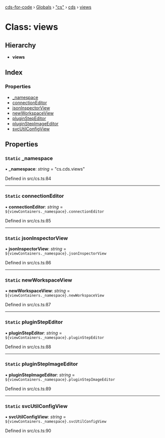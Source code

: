 [cds-for-code](../README.md) › [Globals](../globals.md) › ["cs"](../modules/_cs_.md) › [cds](../modules/_cs_.cds.md) › [views](_cs_.cds.views.md)

# Class: views

## Hierarchy

* **views**

## Index

### Properties

* [_namespace](_cs_.cds.views.md#static-_namespace)
* [connectionEditor](_cs_.cds.views.md#static-connectioneditor)
* [jsonInspectorView](_cs_.cds.views.md#static-jsoninspectorview)
* [newWorkspaceView](_cs_.cds.views.md#static-newworkspaceview)
* [pluginStepEditor](_cs_.cds.views.md#static-pluginstepeditor)
* [pluginStepImageEditor](_cs_.cds.views.md#static-pluginstepimageeditor)
* [svcUtilConfigView](_cs_.cds.views.md#static-svcutilconfigview)

## Properties

### `Static` _namespace

▪ **_namespace**: *string* = "cs.cds.views"

Defined in src/cs.ts:84

___

### `Static` connectionEditor

▪ **connectionEditor**: *string* = `${viewContainers._namespace}.connectionEditor`

Defined in src/cs.ts:85

___

### `Static` jsonInspectorView

▪ **jsonInspectorView**: *string* = `${viewContainers._namespace}.jsonInspectorView`

Defined in src/cs.ts:86

___

### `Static` newWorkspaceView

▪ **newWorkspaceView**: *string* = `${viewContainers._namespace}.newWorkspaceView`

Defined in src/cs.ts:87

___

### `Static` pluginStepEditor

▪ **pluginStepEditor**: *string* = `${viewContainers._namespace}.pluginStepEditor`

Defined in src/cs.ts:88

___

### `Static` pluginStepImageEditor

▪ **pluginStepImageEditor**: *string* = `${viewContainers._namespace}.pluginStepImageEditor`

Defined in src/cs.ts:89

___

### `Static` svcUtilConfigView

▪ **svcUtilConfigView**: *string* = `${viewContainers._namespace}.svcUtilConfigView`

Defined in src/cs.ts:90
